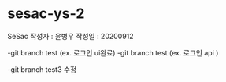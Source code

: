 # sesac-ys-2
SeSac
작성자 : 윤병우
작성일 : 20200912

-git branch test (ex. 로그인 ui완료)
-git branch test (ex. 로그인 api )

-git branch  test3 수정